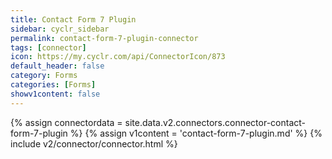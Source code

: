 ```yaml
---
title: Contact Form 7 Plugin
sidebar: cyclr_sidebar
permalink: contact-form-7-plugin-connector
tags: [connector]
icon: https://my.cyclr.com/api/ConnectorIcon/873
default_header: false
category: Forms
categories: [Forms]
showv1content: false
---
```

{% assign connectordata = site.data.v2.connectors.connector-contact-form-7-plugin %}
{% assign v1content = 'contact-form-7-plugin.md' %}
{% include v2/connector/connector.html %}	